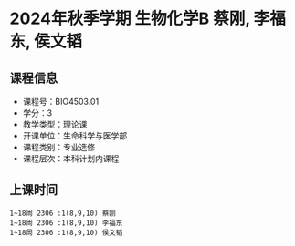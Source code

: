 # 2024年秋季学期 生物化学B 蔡刚, 李福东, 侯文韬






## 课程信息

- 课程号：BIO4503.01
- 学分：3
- 教学类型：理论课
- 开课单位：生命科学与医学部
- 课程类别：专业选修
- 课程层次：本科计划内课程

## 上课时间

```
1~18周 2306 :1(8,9,10) 蔡刚
1~18周 2306 :1(8,9,10) 李福东
1~18周 2306 :1(8,9,10) 侯文韬
```

